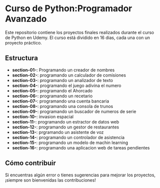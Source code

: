 # Curso de Python:Programador Avanzado

Este repositorio contiene los proyectos finales realizados durante el curso de Python en Udemy. El curso está dividido en 16 dias, cada una con un proyecto práctico.

## Estructura

- **section-01-**: Programando un creador de nombres
- **section-02-**: programando un calculador de comisiones
- **section-03-**: programando un analizador de texto
- **section-04-**: programando el juego adivina el numero
- **section-05-**: programando el Ahorcado
- **section-06-**: programando un recetario
- **section-07-**: programando una cuenta bancaria
- **section-08-**: programando una consola de trunos
- **section-09-**: programando un buscador de numeros de serie
- **section-10-**: invasion espacial
- **section-11-**: programando un estractor de datos web
- **section-12-**: programando un gestor de restaurantes
- **section-13-**: prgramando un asistente de voz
- **section-14-**: programando un controlador de asistencia
- **section-15-**: programando un modelo de machin learning
- **section-16-**: programando una aplicacion web de tareas pendientes
## Cómo contribuir

Si encuentras algún error o tienes sugerencias para mejorar los proyectos, ¡siempre son bienvenidas las contribuciones!